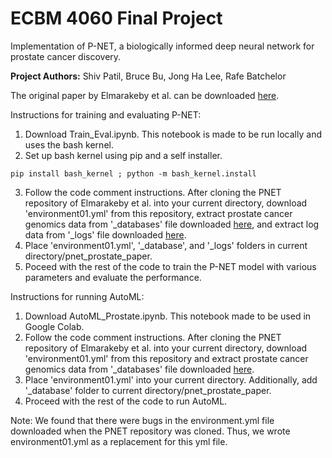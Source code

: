 # ECBM 4060 Final Project
Implementation of P-NET, a biologically informed deep neural network for prostate cancer discovery.

**Project Authors:** Shiv Patil, Bruce Bu, Jong Ha Lee, Rafe Batchelor

The original paper by Elmarakeby et al. can be downloaded [here](https://www.nature.com/articles/s41586-021-03922-4).

Instructions for training and evaluating P-NET:
1. Download Train_Eval.ipynb. This notebook is made to be run locally and uses the bash kernel.
2. Set up bash kernel using pip and a self installer.
  ```
  pip install bash_kernel ; python -m bash_kernel.install
  ```
3. Follow the code comment instructions. After cloning the PNET repository of Elmarakeby et al. into your current directory, download 'environment01.yml' from this repository, extract prostate cancer genomics data from '_databases' file downloaded [here](https://drive.google.com/u/1/uc?export=download&confirm=dUH2&id=17nssbdUylkyQY1ebtxsIw5UzTAd0zxWb), and extract log data from '_logs' file downloaded [here](https://drive.google.com/uc?id=18dJ5fWvJyISROkLRCUMfhsrwZ_iNXSNP&export=download).
4. Place 'environment01.yml', '_database', and '_logs' folders in current directory/pnet_prostate_paper.
5. Poceed with the rest of the code to train the P-NET model with various parameters and evaluate the performance.

Instructions for running AutoML:
1. Download AutoML_Prostate.ipynb. This notebook made to be used in Google Colab.
2. Follow the code comment instructions. After cloning the PNET repository of Elmarakeby et al. into your current directory, download 'environment01.yml' from this repository and extract prostate cancer genomics data from '_databases' file downloaded [here](https://drive.google.com/u/1/uc?export=download&confirm=dUH2&id=17nssbdUylkyQY1ebtxsIw5UzTAd0zxWb).
3. Place 'environment01.yml' into your current directory. Additionally, add '_database' folder to current directory/pnet_prostate_paper.
4. Proceed with the rest of the code to run AutoML.

Note: We found that there were bugs in the environment.yml file downloaded when the PNET repository was cloned. Thus, we wrote environment01.yml as a replacement for this yml file.
